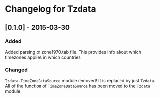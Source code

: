 # Changelog for Tzdata

## [0.1.0] - 2015-03-30
### Added

Added parsing of zone1970.tab file. This provides info about which timezones
applies in which countries.

### Changed

`Tzdata.TimeZoneDataSource` module removed! It is replaced by just `Tzdata`. All
of the function of `TimeZoneDataSource` has been moved to the `Tzdata` module.

